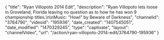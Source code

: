 {
    "title": "Ryan Villopoto 2014 Edit",
    "description": "Ryan Villopoto lets loose in Groveland, Florida leaving no question as to how he has won 9 championship titles.\n\nMusic: \"Howl\" by Beware of Darkness",
    "channelid": "3764790",
    "videoid": "195936",
    "date_created": "1407545051",
    "date_modified": "1470329245",
    "type": "captivate",
    "layout": "channelVideo",
    "url": "\/action\/ryan-villopoto-2014-edit\/3764790-195936"
}